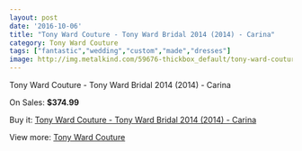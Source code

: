 ```yaml
---
layout: post
date: '2016-10-06'
title: "Tony Ward Couture - Tony Ward Bridal 2014 (2014) - Carina"
category: Tony Ward Couture
tags: ["fantastic","wedding","custom","made","dresses"]
image: http://img.metalkind.com/59676-thickbox_default/tony-ward-couture-tony-ward-bridal-2014-2014-carina.jpg
---
```

Tony Ward Couture - Tony Ward Bridal 2014 (2014) - Carina

On Sales: **$374.99**
<a href="https://www.metalkind.com/en/tony-ward-couture/15881-tony-ward-couture-tony-ward-bridal-2014-2014-carina.html"><amp-img layout="responsive" width="600" height="600" src="//img.metalkind.com/59676-thickbox_default/tony-ward-couture-tony-ward-bridal-2014-2014-carina.jpg" alt="Tony Ward Couture - Tony Ward Bridal 2014 (2014) - Carina 0" /></a>

Buy it: [Tony Ward Couture - Tony Ward Bridal 2014 (2014) - Carina](https://www.metalkind.com/en/tony-ward-couture/15881-tony-ward-couture-tony-ward-bridal-2014-2014-carina.html "Tony Ward Couture - Tony Ward Bridal 2014 (2014) - Carina")

View more: [Tony Ward Couture](https://www.metalkind.com/en/190-tony-ward-couture "Tony Ward Couture")